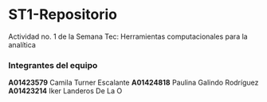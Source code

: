 # ST1-Repositorio
Actividad no. 1 de la Semana Tec: Herramientas computacionales para la analítica

### Integrantes del equipo

**A01423579** Camila Turner Escalante
**A01424818** Paulina Galindo Rodríguez
**A01423214** Iker Landeros De La O
